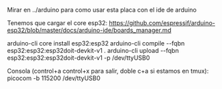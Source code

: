 Mirar en ../arduino para como usar esta placa con el ide de arduino

Tenemos que cargar el core esp32: https://github.com/espressif/arduino-esp32/blob/master/docs/arduino-ide/boards_manager.md


arduino-cli core install esp32:esp32
arduino-cli compile --fqbn esp32:esp32:esp32doit-devkit-v1 .
arduino-cli upload --fqbn esp32:esp32:esp32doit-devkit-v1 -p /dev/ttyUSB0

Consola (control+a control+x para salir, doble c+a si estamos en tmux):
picocom -b 115200 /dev/ttyUSB0
